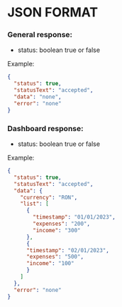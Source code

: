 # JSON FORMAT

### General response:
- status: boolean true or false

Example:
```JSON
{
  "status": true,
  "statusText": "accepted",
  "data": "none",
  "error": "none"
}
```

### Dashboard response:
- status: boolean true or false

Example:
```JSON
{
  "status": true,
  "statusText": "accepted",
  "data": {
    "currency": "RON",
    "list": [
      {
        "timestamp": "01/01/2023",
        "expenses": "200",
        "income": "300"
      },
      {
      "timestamp": "02/01/2023",
      "expenses": "500",
      "income": "100"
      }
    ]
  },
  "error": "none"
}
```
